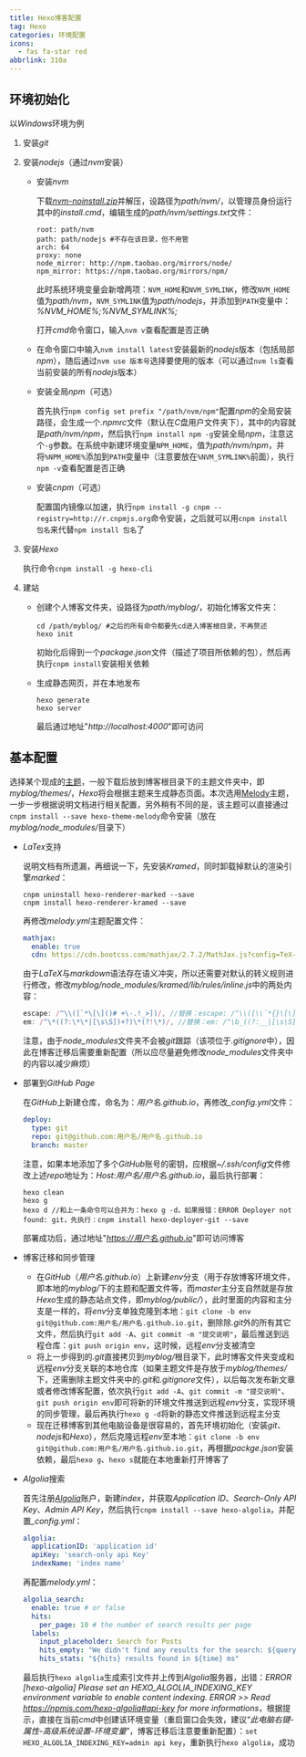 ```yaml
---
title: Hexo博客配置
tag: Hexo
categories: 环境配置
icons:
  - fas fa-star red
abbrlink: 310a
---
```


## 环境初始化

以<i>Windows</i>环境为例

1. 安装<i>git</i>

2. 安装<i>nodejs</i>（通过<i>nvm</i>安装）

   - 安装<i>nvm</i>

     下载<i><a href="https://github.com/coreybutler/nvm-windows/releases">nvm-noinstall.zip</a></i>并解压，设路径为<i>path/nvm/</i>，以管理员身份运行其中的<i>install.cmd</i>，编辑生成的<i>path/nvm/settings.txt</i>文件：

     ```
     root: path/nvm
     path: path/nodejs #不存在该目录，但不用管
     arch: 64
     proxy: none
     node_mirror: http://npm.taobao.org/mirrors/node/
     npm_mirror: https://npm.taobao.org/mirrors/npm/
     ```

     此时系统环境变量会新增两项：`NVM_HOME`和`NVM_SYMLINK`，修改`NVM_HOME`值为<i>path/nvm</i>，`NVM_SYMLINK`值为<i>path/nodejs</i>，并添加到`PATH`变量中：<i>%NVM_HOME%;%NVM_SYMLINK%;</i>

     打开<i>cmd</i>命令窗口，输入`nvm v`查看配置是否正确

   - 在命令窗口中输入`nvm install latest`安装最新的<i>nodejs</i>版本（包括局部<i>npm</i>），随后通过`nvm use 版本号`选择要使用的版本（可以通过`nvm ls`查看当前安装的所有<i>nodejs</i>版本）

   - 安装全局<i>npm</i>（可选）

     首先执行`npm config set prefix "/path/nvm/npm"`配置<i>npm</i>的全局安装路径，会生成一个<i>.npmrc</i>文件（默认在<i>C</i>盘用户文件夹下），其中的内容就是<i>path/nvm/npm</i>，然后执行`npm install npm -g`安装全局<i>npm</i>，注意这个`-g`参数。在系统中新建环境变量`NPM_HOME`，值为<i>path/nvm/npm</i>，并将`%NPM_HOME%`添加到`PATH`变量中（注意要放在`%NVM_SYMLINK%`前面），执行`npm -v`查看配置是否正确

   - 安装<i>cnpm</i>（可选）

     配置国内镜像以加速，执行`npm install -g cnpm --registry=http://r.cnpmjs.org`命令安装，之后就可以用`cnpm install 包名`来代替`npm install 包名`了

3. 安装<i>Hexo</i>

   执行命令`cnpm install -g hexo-cli`

4. 建站

   - 创建个人博客文件夹，设路径为<i>path/myblog/</i>，初始化博客文件夹：

     ```shell
     cd /path/myblog/ #之后的所有命令都要先cd进入博客根目录，不再赘述
     hexo init
     ```

     初始化后得到一个<i>package.json</i>文件（描述了项目所依赖的包），然后再执行`cnpm install`安装相关依赖

   - 生成静态网页，并在本地发布

     ```shell
     hexo generate
     hexo server
     ```
     
     最后通过地址"<i>http://localhost:4000</i>"即可访问

## 基本配置

选择某个现成的<a href="https://hexo.io/themes">主题</a>，一般下载后放到博客根目录下的主题文件夹中，即<i>myblog/themes/</i>，<i>Hexo</i>将会根据主题来生成静态页面。本次选用<a href="https://github.com/Molunerfinn/hexo-theme-melody">Melody</a>主题，一步一步根据说明文档进行相关配置，另外稍有不同的是，该主题可以直接通过`cnpm install --save hexo-theme-melody`命令安装（放在<i>myblog/node_modules/</i>目录下）

- <i>LaTex</i>支持

  说明文档有所遗漏，再细说一下，先安装<i>Kramed</i>，同时卸载掉默认的渲染引擎<i>marked</i>：

  ```shell
  cnpm uninstall hexo-renderer-marked --save
  cnpm install hexo-renderer-kramed --save
  ```

  再修改<i>melody.yml</i>主题配置文件：

  ```yaml
  mathjax:
    enable: true
    cdn: https://cdn.bootcss.com/mathjax/2.7.2/MathJax.js?config=TeX-AMS-MML_HTMLorMML
  ```

  由于<i>LaTeX</i>与<i>markdown</i>语法存在语义冲突，所以还需要对默认的转义规则进行修改，修改<i>myblog/node_modules/kramed/lib/rules/inline.js</i>中的两处内容：

  ```js
  escape: /^\\([`*\[\]()# +\-.!_>])/, //替换：escape: /^\\([\\`*{}\[\]()#$+\-.!_>])/,
  em: /^\*((?:\*\*|[\s\S])+?)\*(?!\*)/, //替换：em: /^\b_((?:__|[\s\S])+?)_\b|^\*((?:\*\*|[\s\S])+?)\*(?!\*)/,
  ```

  注意，由于<i>node_modules</i>文件夹不会被<i>git</i>跟踪（该项位于<i>.gitignore</i>中），因此在博客迁移后需要重新配置（所以应尽量避免修改<i>node_modules</i>文件夹中的内容以减少麻烦）

- 部署到<i>GitHub Page</i>

  在<i>GitHub</i>上新建仓库，命名为：<i>用户名.github.io</i>，再修改<i>_config.yml</i>文件：

  ```yaml
  deploy:
    type: git
    repo: git@github.com:用户名/用户名.github.io
    branch: master
  ```

  注意，如果本地添加了多个<i>GitHub</i>账号的密钥，应根据<i>~/.ssh/config</i>文件修改上述<i>repo</i>地址为：<i>Host:用户名/用户名.github.io</i>，最后执行部署：

  ```shell
  hexo clean
  hexo g
  hexo d //和上一条命令可以合并为：hexo g -d，如果报错：ERROR Deployer not found: git，先执行：cnpm install hexo-deployer-git --save
  ```

  部署成功后，通过地址"<i>https://用户名.github.io</i>"即可访问博客

- 博客迁移和同步管理

  - 在<i>GitHub</i>（<i>用户名.github.io</i>）上新建<i>env</i>分支（用于存放博客环境文件，即本地的<i>myblog/</i>下的主题和配置文件等，而<i>master</i>主分支自然就是存放<i>Hexo</i>生成的静态站点文件，即<i>myblog/public/</i>），此时里面的内容和主分支是一样的，将<i>env</i>分支单独克隆到本地：`git clone -b env git@github.com:用户名/用户名.github.io.git`，删除除<i>.git</i>外的所有其它文件，然后执行`git add -A`、`git commit -m "提交说明"`，最后推送到远程仓库：`git push origin env`，这时候，远程<i>env</i>分支被清空
  - 将上一步得到的<i>.git</i>直接拷贝到<i>myblog/</i>根目录下，此时博客文件夹变成和远程<i>env</i>分支关联的本地仓库（如果主题文件是存放于<i>myblog/themes/</i>下，还需删除主题文件夹中的<i>.git</i>和<i>.gitignore</i>文件），以后每次发布新文章或者修改博客配置，依次执行`git add -A`、`git commit -m "提交说明"`、`git push origin env`即可将新的环境文件推送到远程<i>env</i>分支，实现环境的同步管理，最后再执行`hexo g -d`将新的静态文件推送到远程主分支
  - 现在迁移博客到其他电脑设备是很容易的，首先环境初始化（安装<i>git</i>、<i>nodejs</i>和<i>Hexo</i>），然后克隆远程<i>env</i>至本地：`git clone -b env git@github.com:用户名/用户名.github.io.git`，再根据<i>packge.json</i>安装依赖，最后`hexo g`、`hexo s`就能在本地重新打开博客了


- <i>Algolia</i>搜索

  首先注册<a href="https://www.algolia.com/"><i>Algolia</i></a>账户，新建<i>index</i>，并获取<i>Application ID</i>、<i>Search-Only API Key</i>、<i>Admin API Key</i>，然后执行`cnpm install --save hexo-algolia`，并配置<i>_config.yml</i>：

  ```yaml
  algolia:
    applicationID: 'application id'
    apiKey: 'search-only api Key'
    indexName: 'index name'
  ```

  再配置<i>melody.yml</i>：

  ```yaml
  algolia_search:
    enable: true # or false
    hits:
      per_page: 10 # the number of search results per page
    labels:
      input_placeholder: Search for Posts
      hits_empty: "We didn't find any results for the search: ${query}" # if there are no result
      hits_stats: "${hits} results found in ${time} ms"
  ```

  最后执行`hexo algolia`生成索引文件并上传到<i>Algolia</i>服务器，出错：<i>ERROR [hexo-algolia] Please set an HEXO_ALGOLIA_INDEXING_KEY environment variable to enable content indexing. ERROR >> Read https://npmjs.com/hexo-algolia#api-key for more informations</i>，根据提示，直接在当前<i>cmd</i>中创建该环境变量（重启窗口会失效，建议“<i>此电脑右键-属性-高级系统设置-环境变量</i>”，博客迁移后注意要重新配置）：`set HEXO_ALGOLIA_INDEXING_KEY=admin api key`，重新执行`hexo algolia`，成功


